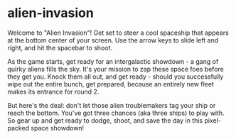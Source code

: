 # alien-invasion
Welcome to "Alien Invasion"! Get set to steer a cool spaceship that appears at the bottom center of your screen. Use the arrow keys to slide left and right, and hit the spacebar to shoot.

As the game starts, get ready for an intergalactic showdown - a gang of quirky aliens fills the sky. It's your mission to zap these space foes before they get you. Knock them all out, and get ready - should you successfully wipe out the entire bunch, get prepared, because an entirely new fleet makes its entrance for round 2.

But here's the deal: don't let those alien troublemakers tag your ship or reach the bottom. You've got three chances (aka three ships) to play with. So gear up and get ready to dodge, shoot, and save the day in this pixel-packed space showdown!

